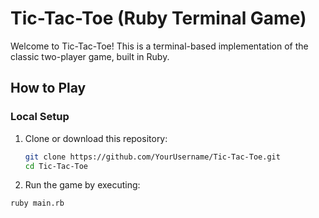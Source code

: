 # Tic-Tac-Toe (Ruby Terminal Game)

Welcome to Tic-Tac-Toe! This is a terminal-based implementation of the classic two-player game, built in Ruby.

## How to Play

### Local Setup
1. Clone or download this repository:
   ```bash
   git clone https://github.com/YourUsername/Tic-Tac-Toe.git
   cd Tic-Tac-Toe
2. Run the game by executing:
  ```bash
  ruby main.rb



